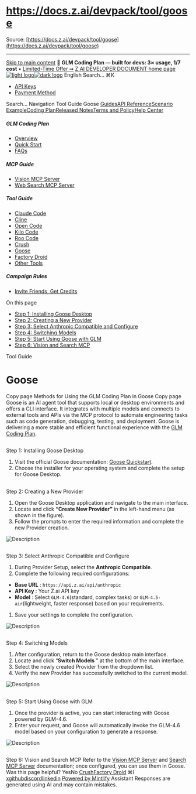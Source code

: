 # https://docs.z.ai/devpack/tool/goose

Source: [https://docs.z.ai/devpack/tool/goose](https://docs.z.ai/devpack/tool/goose)

---

[Skip to main content](https://docs.z.ai/devpack/tool/goose#content-area)
🚀 **GLM Coding Plan — built for devs: 3× usage, 1/7 cost** • [Limited-Time Offer ➞](https://z.ai/subscribe?utm_campaign=Platform_Ops&_channel_track_key=DaprgHIc)
[Z.AI DEVELOPER DOCUMENT home page![light logo](https://mintcdn.com/zhipu-32152247/B_E8wI-eiNa1QlPV/logo/dark.svg?fit=max&auto=format&n=B_E8wI-eiNa1QlPV&q=85&s=75deefa9dea5bdbc84d4da68885c267f)![dark logo](https://mintcdn.com/zhipu-32152247/B_E8wI-eiNa1QlPV/logo/light.svg?fit=max&auto=format&n=B_E8wI-eiNa1QlPV&q=85&s=c1ecf1af358fa8eeab8c06052337f8f6)](https://z.ai/model-api)
English
Search...
⌘K
  * [API Keys](https://z.ai/manage-apikey/apikey-list)
  * [Payment Method](https://z.ai/manage-apikey/billing)


Search...
Navigation
Tool Guide
Goose
[Guides](https://docs.z.ai/guides/overview/quick-start)[API Reference](https://docs.z.ai/api-reference/introduction)[Scenario Example](https://docs.z.ai/scenario-example/develop-tools/claude)[Coding Plan](https://docs.z.ai/devpack/overview)[Released Notes](https://docs.z.ai/release-notes/new-released)[Terms and Policy](https://docs.z.ai/legal-agreement/privacy-policy)[Help Center](https://docs.z.ai/help/faq)
##### GLM Coding Plan
  * [Overview](https://docs.z.ai/devpack/overview)
  * [Quick Start](https://docs.z.ai/devpack/quick-start)
  * [FAQs](https://docs.z.ai/devpack/faq)


##### MCP Guide
  * [Vision MCP Server](https://docs.z.ai/devpack/mcp/vision-mcp-server)
  * [Web Search MCP Server](https://docs.z.ai/devpack/mcp/search-mcp-server)


##### Tool Guide
  * [Claude Code](https://docs.z.ai/devpack/tool/claude)
  * [Cline](https://docs.z.ai/devpack/tool/cline)
  * [Open Code](https://docs.z.ai/devpack/tool/opencode)
  * [Kilo Code](https://docs.z.ai/devpack/tool/kilo)
  * [Roo Code](https://docs.z.ai/devpack/tool/roo)
  * [Crush](https://docs.z.ai/devpack/tool/crush)
  * [Goose](https://docs.z.ai/devpack/tool/goose)
  * [Factory Droid](https://docs.z.ai/devpack/tool/droid)
  * [Other Tools](https://docs.z.ai/devpack/tool/others)


##### Campaign Rules
  * [Invite Friends, Get Credits](https://docs.z.ai/devpack/credit-campaign-rules)


On this page
  * [Step 1: Installing Goose Desktop](https://docs.z.ai/devpack/tool/goose#step-1%3A-installing-goose-desktop)
  * [Step 2: Creating a New Provider](https://docs.z.ai/devpack/tool/goose#step-2%3A-creating-a-new-provider)
  * [Step 3: Select Anthropic Compatible and Configure](https://docs.z.ai/devpack/tool/goose#step-3%3A-select-anthropic-compatible-and-configure)
  * [Step 4: Switching Models](https://docs.z.ai/devpack/tool/goose#step-4%3A-switching-models)
  * [Step 5: Start Using Goose with GLM](https://docs.z.ai/devpack/tool/goose#step-5%3A-start-using-goose-with-glm)
  * [Step 6: Vision and Search MCP](https://docs.z.ai/devpack/tool/goose#step-6%3A-vision-and-search-mcp)


Tool Guide
# Goose
Copy page
Methods for Using the GLM Coding Plan in Goose
Copy page
Goose is an AI agent tool that supports local or desktop environments and offers a CLI interface. It integrates with multiple models and connects to external tools and APIs via the MCP protocol to automate engineering tasks such as code generation, debugging, testing, and deployment. Goose is delivering a more stable and efficient functional experience with the [GLM Coding Plan](https://z.ai/subscribe?utm_source=zai&utm_medium=link&utm_term=devpack-integration&utm_campaign=Platform_Ops&_channel_track_key=w3mNdY8g).
## 
[​](https://docs.z.ai/devpack/tool/goose#step-1%3A-installing-goose-desktop)
Step 1: Installing Goose Desktop
  1. Visit the official Goose documentation: [Goose Quickstart](https://block.github.io/goose/docs/quickstart/).
  2. Choose the installer for your operating system and complete the setup for Goose Desktop.


## 
[​](https://docs.z.ai/devpack/tool/goose#step-2%3A-creating-a-new-provider)
Step 2: Creating a New Provider
  1. Open the Goose Desktop application and navigate to the main interface.
  2. Locate and click **“Create New Provider”** in the left-hand menu (as shown in the figure).
  3. Follow the prompts to enter the required information and complete the new Provider creation.

![Description](https://cdn.bigmodel.cn/markdown/1758091325715goose-1.jpeg?attname=goose-1.jpeg)
## 
[​](https://docs.z.ai/devpack/tool/goose#step-3%3A-select-anthropic-compatible-and-configure)
Step 3: Select Anthropic Compatible and Configure
  1. During Provider Setup, select the **Anthropic Compatible**.
  2. Complete the following required configurations:


  * **Base URL** : `https://api.z.ai/api/anthropic`
  * **API Key** : Your Z.ai API key
  * **Model** : Select `GLM-4.6`(standard, complex tasks) or `GLM-4.5-air`(lightweight, faster response) based on your requirements.


  1. Save your settings to complete the configuration.

![Description](https://cdn.bigmodel.cn/markdown/1759307955720image.png?attname=image.png)
## 
[​](https://docs.z.ai/devpack/tool/goose#step-4%3A-switching-models)
Step 4: Switching Models
  1. After configuration, return to the Goose desktop main interface.
  2. Locate and click “**Switch Models** ” at the bottom of the main interface.
  3. Select the newly created Provider from the dropdown list.
  4. Verify the new Provider has successfully switched to the current model.

![Description](https://cdn.bigmodel.cn/markdown/1758091346221goose-3.jpeg?attname=goose-3.jpeg)
## 
[​](https://docs.z.ai/devpack/tool/goose#step-5%3A-start-using-goose-with-glm)
Step 5: Start Using Goose with GLM
  1. Once the provider is active, you can start interacting with Goose powered by GLM-4.6.
  2. Enter your request, and Goose will automatically invoke the GLM-4.6 model based on your configuration to generate a response.

![Description](https://cdn.bigmodel.cn/markdown/1758091350444goose-4.jpeg?attname=goose-4.jpeg)
## 
[​](https://docs.z.ai/devpack/tool/goose#step-6%3A-vision-and-search-mcp)
Step 6: Vision and Search MCP
Refer to the [Vision MCP Server](https://docs.z.ai/devpack/mcp/vision-mcp-server) and [Search MCP Server](https://docs.z.ai/devpack/mcp/search-mcp-server) documentation; once configured, you can use them in Goose.
Was this page helpful?
YesNo
[Crush](https://docs.z.ai/devpack/tool/crush)[Factory Droid](https://docs.z.ai/devpack/tool/droid)
⌘I
[x](https://x.com/Zai_org)[github](https://github.com/zai-org)[discord](https://discord.gg/QR7SARHRxK)[linkedin](https://www.linkedin.com/company/zdotai/)
[Powered by Mintlify](https://mintlify.com?utm_campaign=poweredBy&utm_medium=referral&utm_source=zhipu-32152247)
Assistant
Responses are generated using AI and may contain mistakes.

